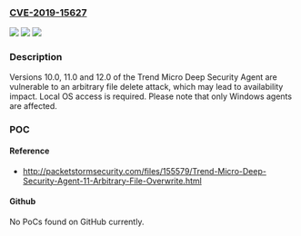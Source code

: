 ### [CVE-2019-15627](https://cve.mitre.org/cgi-bin/cvename.cgi?name=CVE-2019-15627)
![](https://img.shields.io/static/v1?label=Product&message=Deep%20Security%20Agent&color=blue)
![](https://img.shields.io/static/v1?label=Version&message=n%2Fa&color=blue)
![](https://img.shields.io/static/v1?label=Vulnerability&message=Local%20Arbitrary%20File%20Overwrite&color=brighgreen)

### Description

Versions 10.0, 11.0 and 12.0 of the Trend Micro Deep Security Agent are vulnerable to an arbitrary file delete attack, which may lead to availability impact. Local OS access is required. Please note that only Windows agents are affected.

### POC

#### Reference
- http://packetstormsecurity.com/files/155579/Trend-Micro-Deep-Security-Agent-11-Arbitrary-File-Overwrite.html

#### Github
No PoCs found on GitHub currently.

